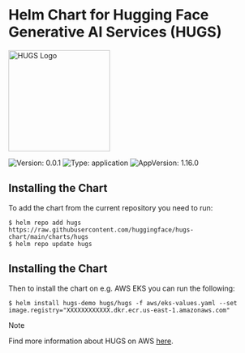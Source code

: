 # Helm Chart for Hugging Face Generative AI Services (HUGS)

<img src="https://huggingface.co/datasets/huggingface/documentation-images/resolve/main/hugs/hugs-purple-no-bg.png" width="200" alt="HUGS Logo">

![Version: 0.0.1](https://img.shields.io/badge/Version-0.0.1-informational?style=flat-square)
![Type: application](https://img.shields.io/badge/Type-application-informational?style=flat-square)
![AppVersion: 1.16.0](https://img.shields.io/badge/AppVersion-1.16.0-informational?style=flat-square)

## Installing the Chart

To add the chart from the current repository you need to run:

```console
$ helm repo add hugs https://raw.githubusercontent.com/huggingface/hugs-chart/main/charts/hugs
$ helm repo update hugs
```

## Installing the Chart

Then to install the chart on e.g. AWS EKS you can run the following:

```console
$ helm install hugs-demo hugs/hugs -f aws/eks-values.yaml --set image.registry="XXXXXXXXXXXX.dkr.ecr.us-east-1.amazonaws.com"
```

> [!NOTE]
> Find more information about HUGS on AWS [here](./aws/).
